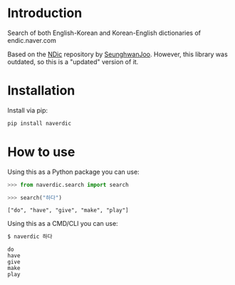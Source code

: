 # Introduction

Search of both English-Korean and Korean-English dictionaries of endic.naver.com

Based on the [NDic](https://github.com/jupiny/ndic) repository by [SeunghwanJoo](https://github.com/jupiny). However, this library was outdated, so this is a "updated" version of it.

# Installation

Install via pip:

```cmd
pip install naverdic
```

# How to use

Using this as a Python package you can use:

```python
>>> from naverdic.search import search

>>> search("하다")
```
```
["do", "have", "give", "make", "play"]
```

Using this as a CMD/CLI you can use:

```bash
$ naverdic 하다
```
```
do
have
give
make
play
```